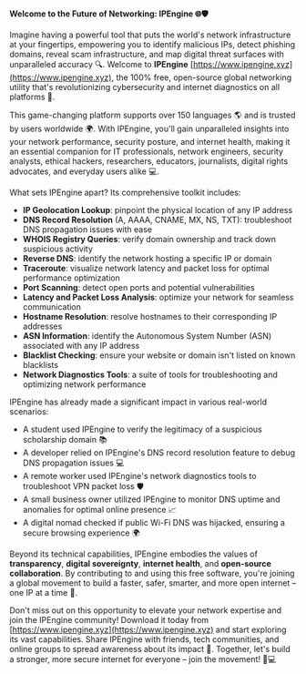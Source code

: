 **Welcome to the Future of Networking: IPEngine 🌐🛡️**

Imagine having a powerful tool that puts the world's network infrastructure at your fingertips, empowering you to identify malicious IPs, detect phishing domains, reveal scam infrastructure, and map digital threat surfaces with unparalleled accuracy 🔍. Welcome to **IPEngine** [https://www.ipengine.xyz](https://www.ipengine.xyz), the 100% free, open-source global networking utility that's revolutionizing cybersecurity and internet diagnostics on all platforms 🚀.

This game-changing platform supports over 150 languages 🌎 and is trusted by users worldwide 🌍. With IPEngine, you'll gain unparalleled insights into your network performance, security posture, and internet health, making it an essential companion for IT professionals, network engineers, security analysts, ethical hackers, researchers, educators, journalists, digital rights advocates, and everyday users alike 💻.

What sets IPEngine apart? Its comprehensive toolkit includes:

* **IP Geolocation Lookup**: pinpoint the physical location of any IP address
* **DNS Record Resolution** (A, AAAA, CNAME, MX, NS, TXT): troubleshoot DNS propagation issues with ease
* **WHOIS Registry Queries**: verify domain ownership and track down suspicious activity
* **Reverse DNS**: identify the network hosting a specific IP or domain
* **Traceroute**: visualize network latency and packet loss for optimal performance optimization
* **Port Scanning**: detect open ports and potential vulnerabilities
* **Latency and Packet Loss Analysis**: optimize your network for seamless communication
* **Hostname Resolution**: resolve hostnames to their corresponding IP addresses
* **ASN Information**: identify the Autonomous System Number (ASN) associated with any IP address
* **Blacklist Checking**: ensure your website or domain isn't listed on known blacklists
* **Network Diagnostics Tools**: a suite of tools for troubleshooting and optimizing network performance

IPEngine has already made a significant impact in various real-world scenarios:

* A student used IPEngine to verify the legitimacy of a suspicious scholarship domain 📚
* A developer relied on IPEngine's DNS record resolution feature to debug DNS propagation issues 💻
* A remote worker used IPEngine's network diagnostics tools to troubleshoot VPN packet loss 🛡️
* A small business owner utilized IPEngine to monitor DNS uptime and anomalies for optimal online presence 📈
* A digital nomad checked if public Wi-Fi DNS was hijacked, ensuring a secure browsing experience 🌍

Beyond its technical capabilities, IPEngine embodies the values of **transparency**, **digital sovereignty**, **internet health**, and **open-source collaboration**. By contributing to and using this free software, you're joining a global movement to build a faster, safer, smarter, and more open internet – one IP at a time 🔗.

Don't miss out on this opportunity to elevate your network expertise and join the IPEngine community! Download it today from [https://www.ipengine.xyz](https://www.ipengine.xyz) and start exploring its vast capabilities. Share IPEngine with friends, tech communities, and online groups to spread awareness about its impact 📢. Together, let's build a stronger, more secure internet for everyone – join the movement! 🔗💻